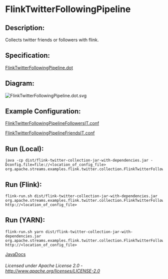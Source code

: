 FlinkTwitterFollowingPipeline
=============================

Description:
-----------------

Collects twitter friends or followers with flink.

Specification:
-----------------

[FlinkTwitterFollowingPipeline.dot](FlinkTwitterFollowingPipeline.dot "FlinkTwitterFollowingPipeline.dot" )

Diagram:
-----------------

![FlinkTwitterFollowingPipeline.dot.svg](./FlinkTwitterFollowingPipeline.dot.svg)

Example Configuration:
----------------------

[FlinkTwitterFollowingPipelineFollowersIT.conf](FlinkTwitterFollowingPipelineFollowersIT.conf "FlinkTwitterFollowingPipelineFollowersIT.conf" )

[FlinkTwitterFollowingPipelineFriendsIT.conf](FlinkTwitterFollowingPipelineFriendsIT.conf "FlinkTwitterFollowingPipelineFriendsIT.conf" )

Run (Local):
------------

    java -cp dist/flink-twitter-collection-jar-with-dependencies.jar -Dconfig.file=file://<location_of_config_file> org.apache.streams.examples.flink.twitter.collection.FlinkTwitterFollowingPipeline

Run (Flink):
------------

    flink-run.sh dist/flink-twitter-collection-jar-with-dependencies.jar org.apache.streams.examples.flink.twitter.collection.FlinkTwitterFollowingPipeline http://<location_of_config_file> 

Run (YARN):
-----------

    flink-run.sh yarn dist/flink-twitter-collection-jar-with-dependencies.jar org.apache.streams.examples.flink.twitter.collection.FlinkTwitterFollowingPipeline http://<location_of_config_file> 

[JavaDocs](apidocs/index.html "JavaDocs")

###### Licensed under Apache License 2.0 - http://www.apache.org/licenses/LICENSE-2.0